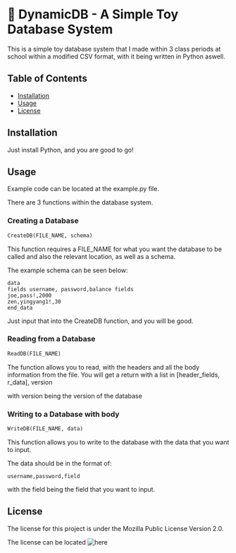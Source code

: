 # 🧨 DynamicDB - A Simple Toy Database System

This is a simple toy database system that I made within 3 class periods at school within a modified CSV format, with it being written in Python aswell.

## Table of Contents

- [Installation](#installation)
- [Usage](#usage)
- [License](#license)

## Installation

Just install Python, and you are good to go!

## Usage

Example code can be located at the example.py file.

There are 3 functions within the database system.

### Creating a Database
```py
CreateDB(FILE_NAME, schema)
```
This function requires a FILE_NAME for what you want the database to be called and also the relevant location, as well as a schema.

The example schema can be seen below:

```
data
fields username, password,balance fields
joe,pass!,2000
zen,yingyang1!,30
end_data
```

Just input that into the CreateDB function, and you will be good.

### Reading from a Database
```py
ReadDB(FILE_NAME)
```

The function allows you to read, with the headers and all the body information from the file.
You will get a return with a list in [header_fields, r_data], version

with version being the version of the database

### Writing to a Database with body
```py
WriteDB(FILE_NAME, data)
```

This function allows you to write to the database with the data that you want to input.

The data should be in the format of:

```
username,password,field
```

with the field being the field that you want to input.

## License

The license for this project is under the Mozilla Public License Version 2.0.

The license can be located ![here](https://github.com/de-y/DynamicDB/LICENSE)
